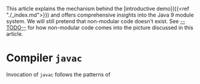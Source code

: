 This article explains the mechanism behind the [introductive demo]({{<ref "./_index.md">}}) and offers comprehensive insights into the Java 9 module system.
We will still pretend that non-modular code doesn't exist.
See [--TODO--]() for how non-modular code comes into the picture discussed in this article.

Compiler `javac`
=========

Invocation of `javac` follows the patterns of 